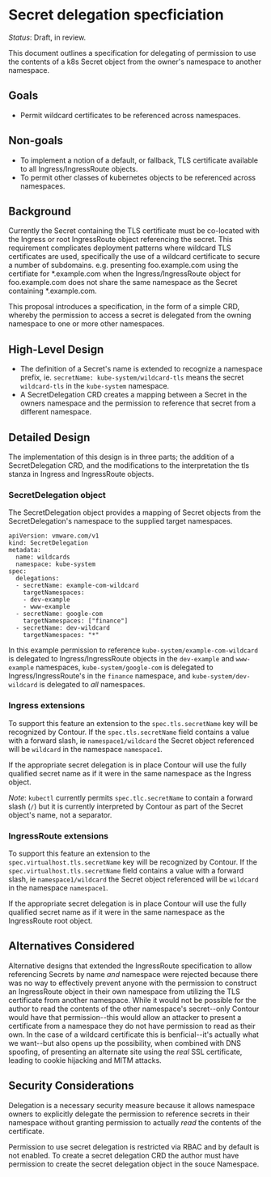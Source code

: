 # Secret delegation specficiation

_Status_: Draft, in review.

This document outlines a specification for delegating of permission to use the contents of a k8s Secret object from the owner's namespace to another namespace.

## Goals

- Permit wildcard certificates to be referenced across namespaces.

## Non-goals

- To implement a notion of a default, or fallback, TLS certificate available to all Ingress/IngressRoute objects.
- To permit other classes of kubernetes objects to be referenced across namespaces.

## Background

Currently the Secret containing the TLS certificate must be co-located with the Ingress or root IngressRoute object referencing the secret.
This requirement complicates deployment patterns where wildcard TLS certificates are used, specifically the use of a wildcard certificate to secure a number of subdomains.
e.g. presenting foo.example.com using the certifiate for \*.example.com when the Ingress/IngressRoute object for foo.example.com does not share the same namespace as the Secret containing \*.example.com.

This proposal introduces a specification, in the form of a simple CRD, whereby the permission to access a secret is delegated from the owning namespace to one or more other namespaces.

## High-Level Design

- The definition of a Secret's name is extended to recognize a namespace prefix, ie. `secretName: kube-system/wildcard-tls` means the secret `wildcard-tls` in the `kube-system` namespace.
- A SecretDelegation CRD creates a mapping between a Secret in the owners namespace and the permission to reference that secret from a different namespace.

## Detailed Design

The implementation of this design is in three parts; the addition of a SecretDelegation CRD, and the modifications to the interpretation the tls stanza in Ingress and IngressRoute objects.

### SecretDelegation object

The SecretDelegation object provides a mapping of Secret objects from the SecretDelegation's namespace to the supplied target namespaces.

```
apiVersion: vmware.com/v1
kind: SecretDelegation
metadata:
  name: wildcards
  namespace: kube-system
spec:
  delegations:
  - secretName: example-com-wildcard
    targetNamespaces:
    - dev-example
    - www-example
  - secretName: google-com
    targetNamespaces: ["finance"]
  - secretName: dev-wildcard
    targetNamespaces: "*"
```

In this example permission to reference `kube-system/example-com-wildcard` is delegated to Ingress/IngressRoute objects in the `dev-example` and `www-example` namespaces, `kube-system/google-com` is delegated to Ingress/IngressRoute's in the `finance` namespace, and `kube-system/dev-wildcard` is delegated to _all_ namespaces.  

### Ingress extensions

To support this feature an extension to the `spec.tls.secretName` key will be recognized by Contour.
If the `spec.tls.secretName` field contains a value with a forward slash, ie `namespace1/wildcard` the Secret object referenced will be `wildcard` in the namespace `namespace1`.

If the appropriate secret delegation is in place Contour will use the fully qualified secret name as if it were in the same namespace as the Ingress object.

_Note_: `kubectl` currently permits `spec.tlc.secretName` to contain a forward slash (`/`) but it is currently interpreted by Contour as part of the Secret object's name, not a separator.

### IngressRoute extensions

To support this feature an extension to the `spec.virtualhost.tls.secretName` key will be recognized by Contour.
If the `spec.virtualhost.tls.secretName` field contains a value with a forward slash, ie `namespace1/wildcard` the Secret object referenced will be `wildcard` in the namespace `namespace1`.

If the appropriate secret delegation is in place Contour will use the fully qualified secret name as if it were in the same namespace as the IngressRoute root object.

## Alternatives Considered

Alternative designs that extended the IngressRoute specification to allow referencing Secrets by name _and_ namespace were rejected because there was no way to effectively prevent anyone with the permission to construct an IngressRoute object in their own namespace from utilizing the TLS certificate from another namespace.
While it would not be possible for the author to read the contents of the other namespace's secret--only Contour would have that permission--this would allow an attacker to present a certificate from a namespace they do not have permission to read as their own.
In the case of a wildcard certificate this is benficial--it's actually what we want--but also opens up the possibility, when combined with DNS spoofing, of presenting an alternate site using the _real_ SSL certificate, leading to cookie hijacking and MITM attacks.
	
## Security Considerations

Delegation is a necessary security measure because it allows namespace owners to explicitly delegate the permission to reference secrets in their namespace without granting permission to actually _read_ the contents of the certificate.

Permission to use secret delegation is restricted via RBAC and by default is not enabled.
To create a secret delegation CRD the author must have permission to create the secret delegation object in the souce Namespace.
